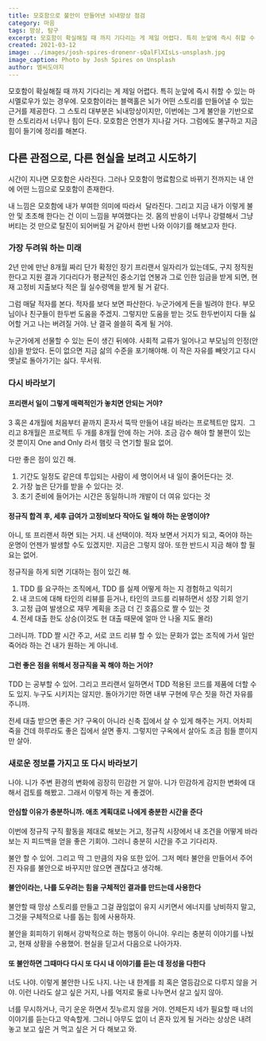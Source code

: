 ```yaml
---
title: 모호함으로 불안이 만들어낸 뇌내망상 점검
category: 마음
tags: 망상, 탐구
excerpt: 모호함이 확실해질 때 까지 기다리는 게 제일 어렵다. 특히 눈앞에 즉시 취할 수 있는 마시멜로우가 있는 경우에.
created: 2021-03-12
image: ../images/josh-spires-dronenr-sQalFlXIsLs-unsplash.jpg
image_caption: Photo by Josh Spires on Unsplash
author: 엠씨도야지
---
```



<p>모호함이 확실해질 때 까지 기다리는 게 제일 어렵다. 특히 눈앞에 즉시 취할 수 있는 마시멜로우가 있는 경우에. 모호함이라는 블랙홀은 뇌가 어떤 스토리를 만들어낼 수 있는 근거를 제공한다. 그 스토리 대부분은 뇌내망상이지만, 이번에는 그게 불안을 기반으로 한 스토리라서 너무나 힘이 든다. 모호함은 언젠가 지나갈 거다. 그럼에도 불구하고 지금 힘이 들기에 정리를 해본다.</p><h2>다른 관점으로, 다른 현실을 보려고 시도하기</h2>
<p>시간이 지나면 모호함은 사라진다. 그러나 모호함이 명료함으로 바뀌기 전까지는 내 안에 어떤 느낌으로 모호함이 존재한다.</p>
<p>내 느낌은 모호함에 내가 부여한 의미에 따라서  달라진다. 그리고 지금 내가 이렇게 불안 및 초초해 한다는 건 이미 느낌을 부여했다는 것. 몸의 반응이 너무나 강렬해서 그냥 버티는 것 만으로 탈진이 되어버릴 거 같아서 한번 나와 이야기를 해보고자 한다.</p><h3>가장 두려워 하는 미래</h3>
<p>2년 만에 만난 8개월 짜리 단가 확정인 장기 프리랜서 일자리가 있는데도, 구지 정직원 한다고 지원 결과 기다리다가 평균적인 중소기업 연봉과 그로 인한 임금을 받게 되면, 현재 고정비 지출보다 적은 월 실수령액을 받게 될 거 같다.</p>
<p>그럼 매달 적자를 본다. 적자를 보다 보면 파산한다. 누군가에게 돈을 빌려야 한다. 부모님이나 친구들이 한두번 도움을 주겠지. 그렇지만 도움을 받는 것도 한두번이지 다들 싫어할 거고 나는 버려질 거야. 난 결국 쓸쓸히 죽게 될 거야. </p>
<p>누군가에게 선물할 수 있는 돈이 생긴 뒤에야. 사회적 교류가 일어나고 부모님의 인정(안심)을 받았다. 돈이 없으면 지금 삶의 수준을 포기해야해. 이 작은 자유를 빼앗기고 다시 옛날로 돌아가기는 싫다. 무서워.</p><h3>다시 바라보기</h3><h4>프리랜서 일이 그렇게 매력적인가 놓치면 안되는 거야?</h4>
<p>3 혹은 4개월에 처음부터 끝까지 혼자서 뚝딱 만들어 내길 바라는 프로젝트만 많지.  그리고 8개월은 프로젝트 두 개를 8개월 안에 하는 거야. 조금 감수 해야 할 불편이 있는 것 뿐이지 One and Only 라서 햄릿 극 연기할 필요 없어.</p>
<p>다만 좋은 점이 있긴 해.</p><ol><li>기간도 일정도 같은데 투입되는 사람이 세 명이어서 내 일이 줄어든다는 것.</li><li>가장 높은 단가를 받을 수 있다는 것.</li><li>초기 준비에 들어가는 시간은 동일하니까 개발이 더 여유 있다는 것</li></ol><h4>정규직 합격 후, 세후 급여가 고정비보다 작아도 일 해야 하는 운명이야?</h4>
<p>아니, 또 프리랜서 하면 되는 거지. 내 선택이야. 적자 보면서 거지가 되고, 죽어야 하는 운명이 언젠가 발생할 수도 있겠지만. 지금은 그렇지 않아. 또한 반드시 지금 해야 할 필요는 없어. </p>
<p>정규직을 하게 되면 기대하는 점이 있긴 해.</p><ol><li>TDD 를 요구하는 조직에서, TDD 를 실제 어떻게 하는 지 경험하고 익히기</li><li>내 코드에 대해 타인의 리뷰를 듣거나, 타인의 코드를 리뷰하면서 성장 기회 얻기</li><li>고정 급여 발생으로 재무 계획을 조금 더 긴 호흡으로 짤 수 있는 것</li><li>전세 대출 한도 상승(이것도 현 대출 때문에 얼마 안 나올 지도 몰라)</li></ol>
<p>그러니까. TDD 짤 시간 주고, 서로 코드 리뷰 할 수 있는 문화가 없는 조직에 가서 일만 죽어라 하는 건 내가 원하는 게 아니네. </p><h4>그런 좋은 점을 위해서 정규직을 꼭 해야 하는 거야?</h4>
<p>TDD 는 공부할 수 있어. 그리고 프리랜서 일하면서 TDD 적용된 코드를 제품에 더할 수도 있지. 누구도 시키지는 않지만. 돌아가기만 하면 내부 구현에 무슨 짓을 하건 자유를 주니까. </p>
<p>전세 대출 받으면 좋은 거? 구옥이 아니라 신축 집에서 살 수 있게 해주는 거지. 어차피 죽을 건데 하루라도 좋은 집에서 살면 좋지. 그렇지만 구옥에서 살아도 조금 힘들 뿐이지만 살아.</p><h3>새로운 정보를 가지고 또 다시 바라보기</h3>
<p>나야. 니가 주변 환경의 변화에 굉장히 민감한 거 알아. 니가 민감하게 감지한 변화에 대해서 검토를 해봤고. 그래서 이렇게 하는 게 좋겠어.</p><h4>안심할 이유가 충분하니까. 애초 계획대로 나에게 충분한 시간을 준다</h4>
<p>이번에 정규직 구직 활동을 제대로 해보는 거고, 정규직 시장에서 내 조건을 어떻게 바라보는 지 피드백을 얻을 좋은 기회야. 그러니 충분히 시간을 주고 기다리자. </p>
<p>불안 할 수 있어. 그리고 딱 그 만큼의 자유 또한 있어. 그저 메타 불안을 만들어서 주어진 자유를 불안으로 바꾸지만 않으면 괜찮다고 생각해. </p><h4>불안이라는, 나를 도우려는 힘을 구체적인 결과를 만드는데 사용한다</h4>
<p>불안할 때 망상 스토리를 만들고 그걸 끊임없이 유지 시키면서 에너지를 낭비하지 말고, 그것을 구체적으로 나를 돕는 힘에 사용하자.</p>
<p>불안을 회피하기 위해서 강박적으로 하는 행동이 아니야. 우리는 충분히 이야기를 나눴고, 현재 상황을 수용했어. 현실을 딛고서 다음으로 나아가자.</p><h4>또 불안하면 그때마다 다시 또 다시 내 이야기를 듣는 데 정성을 다한다</h4>
<p>너도 나야. 이렇게 불안한 나도 나지. 나는 내 한계를 죄 혹은 열등감으로 다루지 않을 거야. 이런 나라도 살고 싶은 거지, 나를 억지로 둘로 나누면서 살고 싶지 않아.</p>
<p>너를 무시하거나, 극기 운운 하면서 짓누르지 않을 거야. 언제든지 네가 필요할 때 너의 이야기를 듣는다고 약속할게. 그러니 아무도 없이 너 혼자 있게 될 거라는 상상은 내려 놓고 보고 싶은 거 먹고 싶은 거 다 해보고 와.</p>
<p> </p>